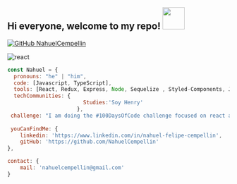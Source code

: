 <h2> Hi everyone, welcome to my repo! <img src='https://i.gifer.com/origin/c1/c188f43bb256061a4f624592528e09ea.gif' width="50" /> </h2>


[![GitHub NahuelCempellin](https://img.shields.io/github/followers/NahuelCempellin?label=follow&style=social)](https://github.com/NahuelCempellin)

![react](https://user-images.githubusercontent.com/92608132/164069215-5027dfc8-232a-417e-b5b6-82b07fe5cd93.gif)


``` js
const Nahuel = {
  pronouns: "he" | "him",
  code: [Javascript, TypeScript],
  tools: [React, Redux, Express, Node, Sequelize , Styled-Components, Jest],
  techCommunities: {
                        Studies:'Soy Henry' 
                      },
 challenge: "I am doing the #100DaysOfCode challenge focused on react and JavaScript",
 
 youCanFindMe: {
    linkedin: 'https://www.linkedin.com/in/nahuel-felipe-cempellin',
    gitHub: 'https://github.com/NahuelCempellin'
},

contact: {
    mail: 'nahuelcempellin@gmail.com'
}

 

```




<!--
**NahuelCempellin/NahuelCempellin** is a ✨ _special_ ✨ repository because its `README.md` (this file) appears on your GitHub profile.

Here are some ideas to get you started:

- 🔭 I’m currently working on ...
- 🌱 I’m currently learning ...
- 👯 I’m looking to collaborate on ...
- 🤔 I’m looking for help with ...
- 💬 Ask me about ...
- 📫 How to reach me: ...
- 😄 Pronouns: ...
- ⚡ Fun fact: ...
-->
